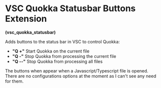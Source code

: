 # VSC Quokka Statusbar Buttons Extension

**(vsc_quokka_statusbar)**

Adds buttons to the status bar in VSC to control Quokka:

- **"Q +"** Start Quokka on the current file
- **"Q -"** Stop Quokka from processing the current file
- **"Q --"** Stop Quokka from processing all files

The buttons when appear when a Javascript/Typescript file is opened. There are no configurations options at the moment as I can't see any need for them.
